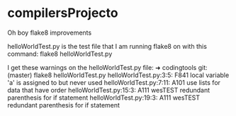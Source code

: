 # compilersProjecto
Oh boy flake8 improvements

helloWorldTest.py is the test file that I am running flake8 on with this command:
flake8 helloWorldTest.py

I get these warnings on the helloWorldTest.py file:
➜  codingtools git:(master) flake8 helloWorldTest.py
helloWorldTest.py:3:5: F841 local variable 'a' is assigned to but never used
helloWorldTest.py:7:11: A101 use lists for data that have order
helloWorldTest.py:15:3: A111 wesTEST redundant parenthesis for if statement
helloWorldTest.py:19:3: A111 wesTEST redundant parenthesis for if statement
